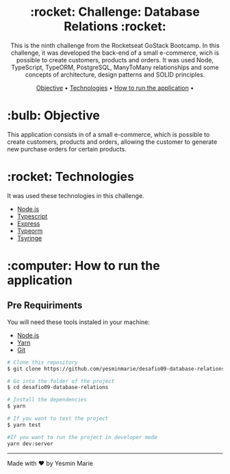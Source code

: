 <h1 align="center">:rocket: Challenge: Database Relations :rocket:</h1>

<p align="center">This is the ninth challenge from the Rocketseat GoStack Bootcamp. In this challenge, it was developed the back-end of a small e-commerce, wich is possible to create customers, products and orders.
It was used Node, TypeScript, TypeORM, PostgreSQL, ManyToMany relationships and some concepts of architecture, design patterns and SOLID principles.</p>

<p align="center">
 <a href="#objective">Objective</a> •
 <a href="#technologies">Technologies</a> •
 <a href="#how-to-run">How to run the application</a> •
</p>

<h1 id="objective">:bulb: Objective</h1>
</p>This application consists in of a small e-commerce, which is possible to create customers, products and orders, allowing the customer to generate new purchase orders for certain products.</p>

<h1 id="technologies">:rocket: Technologies</h1>

<p>It was used these technologies in this challenge.</p>

- [Node.js](https://nodejs.org/en/ "Node.js")
- [Typescript](https://www.typescriptlang.org/ "Typescript")
- [Express](http://expressjs.com/ "Express")
- [Typeorm](https://typeorm.io/#/ "Typeorm")
- [Tsyringe](https://github.com/microsoft/tsyringe/ "Tsyringe")


<h1 id="how-to-run">:computer: How to run the application</h1>

<h2>Pre Requiriments</h2>

<p>You will need these tools instaled in your machine:</p>

- [Node.js](https://nodejs.org/en/ "Node.js")
- [Yarn](https://yarnpkg.com/ "Yarn")
- [Git](https://git-scm.com/ "Git")

```bash
# Clone this repository
$ git clone https://github.com/yesminmarie/desafio09-database-relations

# Go into the folder of the project
$ cd desafio09-database-relations

# Install the dependencies
$ yarn

# If you want to test the project
$ yarn test

#If you want to run the project in developer mode
yarn dev:server
```
<hr>

Made with :heart: by Yesmin Marie

